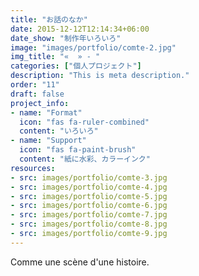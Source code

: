 ```yaml
---
title: "お話のなか"
date: 2015-12-12T12:14:34+06:00
date_show: "制作年いろいろ"
image: "images/portfolio/comte-2.jpg"
img_title: "«  » - "
categories: ["個人プロジェクト"]
description: "This is meta description."
order: "11"
draft: false
project_info:
- name: "Format"
  icon: "fas fa-ruler-combined"
  content: "いろいろ"
- name: "Support"
  icon: "fas fa-paint-brush"
  content: "紙に水彩、カラーインク"
resources:
- src: images/portfolio/comte-3.jpg
- src: images/portfolio/comte-4.jpg
- src: images/portfolio/comte-5.jpg
- src: images/portfolio/comte-6.jpg
- src: images/portfolio/comte-7.jpg
- src: images/portfolio/comte-8.jpg
- src: images/portfolio/comte-9.jpg
---
```

Comme une scène d'une histoire.
